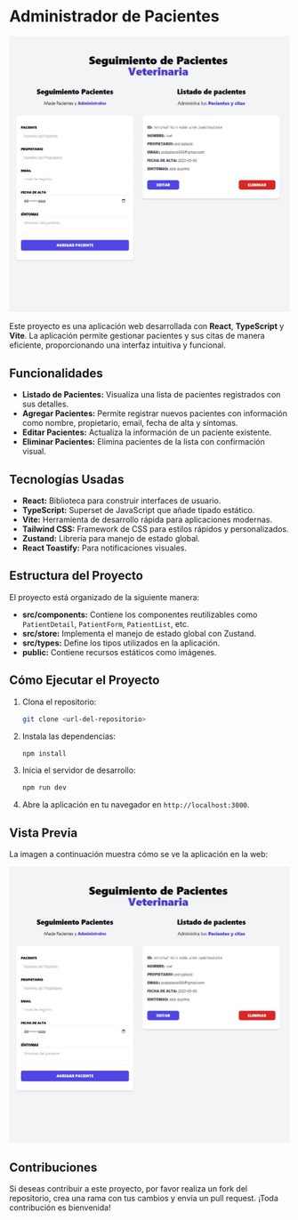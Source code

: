 # Administrador de Pacientes

![Vista del Sitio](public/admin-img.jpg)

Este proyecto es una aplicación web desarrollada con **React**, **TypeScript** y **Vite**. La aplicación permite gestionar pacientes y sus citas de manera eficiente, proporcionando una interfaz intuitiva y funcional.

## Funcionalidades

- **Listado de Pacientes:** Visualiza una lista de pacientes registrados con sus detalles.
- **Agregar Pacientes:** Permite registrar nuevos pacientes con información como nombre, propietario, email, fecha de alta y síntomas.
- **Editar Pacientes:** Actualiza la información de un paciente existente.
- **Eliminar Pacientes:** Elimina pacientes de la lista con confirmación visual.

## Tecnologías Usadas

- **React:** Biblioteca para construir interfaces de usuario.
- **TypeScript:** Superset de JavaScript que añade tipado estático.
- **Vite:** Herramienta de desarrollo rápida para aplicaciones modernas.
- **Tailwind CSS:** Framework de CSS para estilos rápidos y personalizados.
- **Zustand:** Librería para manejo de estado global.
- **React Toastify:** Para notificaciones visuales.

## Estructura del Proyecto

El proyecto está organizado de la siguiente manera:

- **src/components:** Contiene los componentes reutilizables como `PatientDetail`, `PatientForm`, `PatientList`, etc.
- **src/store:** Implementa el manejo de estado global con Zustand.
- **src/types:** Define los tipos utilizados en la aplicación.
- **public:** Contiene recursos estáticos como imágenes.

## Cómo Ejecutar el Proyecto

1. Clona el repositorio:
   ```bash
   git clone <url-del-repositorio>
   ```
2. Instala las dependencias:
   ```bash
   npm install
   ```
3. Inicia el servidor de desarrollo:
   ```bash
   npm run dev
   ```
4. Abre la aplicación en tu navegador en `http://localhost:3000`.

## Vista Previa

La imagen a continuación muestra cómo se ve la aplicación en la web:

![Vista del Sitio](public/admin-img.jpg)

## Contribuciones

Si deseas contribuir a este proyecto, por favor realiza un fork del repositorio, crea una rama con tus cambios y envía un pull request. ¡Toda contribución es bienvenida!
